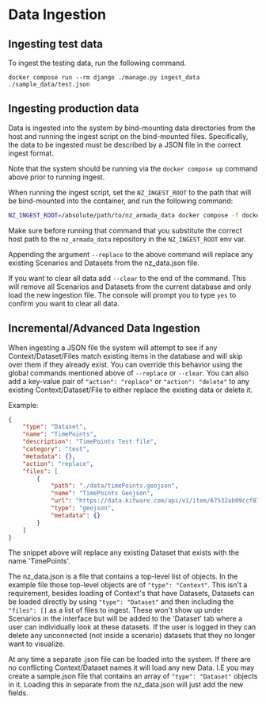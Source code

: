 # Data Ingestion

## Ingesting test data

To ingest the testing data, run the following command.

```
docker compose run --rm django ./manage.py ingest_data ./sample_data/test.json
```

## Ingesting production data

Data is ingested into the system by bind-mounting data directories from the host and
running the ingest script on the bind-mounted files. Specifically,
the data to be ingested must be described by a JSON file in the correct ingest format.

Note that the system should be running via the  `docker compose up` command above prior to running
ingest.

When running the ingest script, set the `NZ_INGEST_ROOT` to the path that will be bind-mounted
into the container, and run the following command:

```bash
NZ_INGEST_ROOT=/absolute/path/to/nz_armada_data docker compose -f docker-compose.yml -f docker-compose.prod.yml run --rm django ./manage.py ingest_data nz_data.json
```

Make sure before running that command that you substitute the correct host path to the `nz_armada_data`
repository in the `NZ_INGEST_ROOT` env var.

Appending the argument `--replace` to the above command will replace any existing Scenarios and Datasets from the nz_data.json file.

If you want to clear all data add `--clear` to the end of the command.  This will remove all Scenarios and Datasets from the current database and only load the new ingestion file.
The console will prompt you to type `yes` to confirm you want to clear all data.


## Incremental/Advanced Data Ingestion

When ingesting a JSON file the system will attempt to see if any Context/Dataset/Files match existing items in the database and will skip over them if they already exist.  You can override this behavior using the global commands mentioned above of `--replace` or `--clear`.  You can also add a key-value pair of `"action": "replace"` or `"action": "delete"` to any existing Context/Dataset/File to either replace the existing data or delete it.

Example:

```json
{
    "type": "Dataset",
    "name": "TimePoints",
    "description": "TimePoints Test file",
    "category": "test",
    "metadata": {},
    "action": "replace",
    "files": [
        {
            "path": "./data/timePoints.geojson",
            "name": "TimePoints Geojson",
            "url": "https://data.kitware.com/api/v1/item/67532ab09ccf870f61ceac9f/download",
            "type": "geojson",
            "metadata": {}
        }
    ]
}
```

The snippet above will replace any existing Dataset that exists with the name 'TimePoints'.

The nz_data.json is a file that contains a top-level list of objects.  In the example file those top-level objects are of `"type": "Context"`.  This isn't a requirement, besides loading of Context's that have Datasets, Datasets can be loaded directly by using `"type": "Dataset"` and then including the `"files": []` as a list of files to ingest.  These won't show up under Scenarios in the interface but will be added to the 'Dataset' tab where a user can individually look at these datasets.  If the user is logged in they can delete any unconnected (not inside a scenario) datasets that they no longer want to visualize.

At any time a separate .json file can be loaded into the system.  If there are no conflicting Context/Dataset names it will load any new Data.  I.E you may create a sample.json file that contains an array of  `"type": "Dataset"` objects in it.  Loading this in separate from the nz_data.json will just add the new fields.

